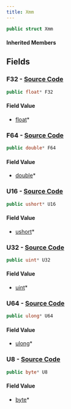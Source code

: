 ```yaml
---
title: Xmm
---
```


```csharp
public struct Xmm
```

#### Inherited Members

## Fields

### **F32** - [Source Code](https://github.com/swiftly-solution/swiftlys2/blob/main/managed/src/SwiftlyS2.Shared/Modules/Memory/IUnmanagedMemory.cs#L21)

```csharp
public float* F32
```

#### Field Value

- [float](https://learn.microsoft.com/dotnet/api/system.single)*

### **F64** - [Source Code](https://github.com/swiftly-solution/swiftlys2/blob/main/managed/src/SwiftlyS2.Shared/Modules/Memory/IUnmanagedMemory.cs#L24)

```csharp
public double* F64
```

#### Field Value

- [double](https://learn.microsoft.com/dotnet/api/system.double)*

### **U16** - [Source Code](https://github.com/swiftly-solution/swiftlys2/blob/main/managed/src/SwiftlyS2.Shared/Modules/Memory/IUnmanagedMemory.cs#L12)

```csharp
public ushort* U16
```

#### Field Value

- [ushort](https://learn.microsoft.com/dotnet/api/system.uint16)*

### **U32** - [Source Code](https://github.com/swiftly-solution/swiftlys2/blob/main/managed/src/SwiftlyS2.Shared/Modules/Memory/IUnmanagedMemory.cs#L15)

```csharp
public uint* U32
```

#### Field Value

- [uint](https://learn.microsoft.com/dotnet/api/system.uint32)*

### **U64** - [Source Code](https://github.com/swiftly-solution/swiftlys2/blob/main/managed/src/SwiftlyS2.Shared/Modules/Memory/IUnmanagedMemory.cs#L18)

```csharp
public ulong* U64
```

#### Field Value

- [ulong](https://learn.microsoft.com/dotnet/api/system.uint64)*

### **U8** - [Source Code](https://github.com/swiftly-solution/swiftlys2/blob/main/managed/src/SwiftlyS2.Shared/Modules/Memory/IUnmanagedMemory.cs#L9)

```csharp
public byte* U8
```

#### Field Value

- [byte](https://learn.microsoft.com/dotnet/api/system.byte)*

